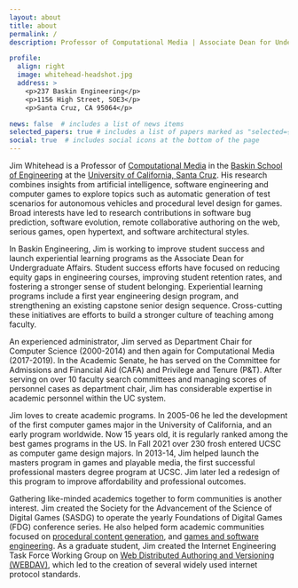 ```yaml
---
layout: about
title: about
permalink: /
description: Professor of Computational Media | Associate Dean for Undergraduate Affairs

profile:
  align: right
  image: whitehead-headshot.jpg
  address: >
    <p>237 Baskin Engineering</p>
    <p>1156 High Street, SOE3</p>
    <p>Santa Cruz, CA 95064</p>

news: false  # includes a list of news items
selected_papers: true # includes a list of papers marked as "selected={true}"
social: true  # includes social icons at the bottom of the page
---
```


Jim Whitehead is a Professor of [Computational Media](https://engineering.ucsc.edu/departments/computational-media) in the [Baskin School of Engineering](https://engineering.ucsc.edu/) at the [University of California, Santa Cruz](https://www.ucsc.edu/). His research combines insights from artificial intelligence, software engineering and computer games to explore topics such as automatic generation of test scenarios for autonomous vehicles and procedural level design for games. Broad interests have led to research contributions in software bug prediction, software evolution, remote collaborative authoring on the web, serious games, open hypertext, and software architectural styles.

In Baskin Engineering, Jim is working to improve student success and launch experiential learning programs as the Associate Dean for Undergraduate Affairs. Student success efforts have focused on reducing equity gaps in engineering courses, improving student retention rates, and fostering a stronger sense of student belonging. Experiential learning programs include a first year engineering design program, and strengthening an existing capstone senior design sequence. Cross-cutting these initiatives are efforts to build a stronger culture of teaching among faculty.

An experienced administrator, Jim served as Department Chair for Computer Science (2000-2014) and then again for Computational Media (2017-2019). In the Academic Senate, he has served on the Committee for Admissions and Financial Aid (CAFA) and Privilege and Tenure (P&T). After serving on over 10 faculty search committees and managing scores of personnel cases as department chair, Jim has considerable expertise in academic personnel within the UC system.  

Jim loves to create academic programs. In 2005-06 he led the development of the first computer games major in the University of California, and an early program worldwide. Now 15 years old, it is regularly ranked among the best games programs in the US. In Fall 2021 over 230 frosh entered UCSC as computer game design majors. In 2013-14, Jim helped launch the masters program in games and playable media, the first successful professional masters degree program at UCSC. Jim later led a redesign of this program to improve affordability and professional outcomes.

Gathering like-minded academics together to form communities is another interest. Jim created the Society for the Advancement of the Science of Digital Games (SASDG) to operate the yearly Foundations of Digital Games (FDG) conference series. He also helped form academic communities focused on [procedural content generation](http://www.pcgworkshop.com/), and [games and software engineering](https://sites.google.com/fbk.eu/gas2022/home). As a graduate student, Jim created the Internet Engineering Task Force Working Group on [Web Distributed Authoring and Versioning (WEBDAV)](https://en.wikipedia.org/wiki/WebDAV), which led to the creation of several widely used internet protocol standards. 

